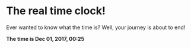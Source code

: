 # The real time clock!

Ever wanted to know what the time is? Well, your journey is about to end!

**The time is Dec 01, 2017, 00:25**